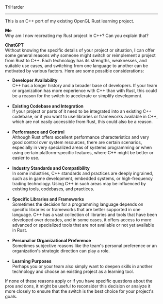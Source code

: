 TriHarder
<hr>

This is an C++ port of my existing OpenGL Rust learning project.  


__Me__  
Why am I now recreating my Rust project in C++? Can you explain that?

__ChatGPT__  
Without knowing the specific details of your project or situation, I can offer some general 
reasons why someone might switch or reimplement a project from Rust to C++. Each technology 
has its strengths, weaknesses, and suitable use cases, and switching from one language to 
another can be motivated by various factors. Here are some possible considerations:

* __Developer Availability__  
  C++ has a longer history and a broader base of developers. If your team or organization 
  has more experience with C++ than with Rust, this could be a reason for the switch
  to accelerate or simplify development.<br/><br/>
* __Existing Codebase and Integration__  
  If your project or parts of it need to be integrated into an existing C++ codebase, or 
  if you want to use libraries or frameworks available in C++, which are not easily accessible
  from Rust, this could also be a reason.<br/><br/> 
* __Performance and Control__   
  Although Rust offers excellent performance characteristics and very good control over system 
  resources, there are certain scenarios, especially in very specialized areas of systems 
  programming or when using certain platform-specific features, where C++ might be better or 
  easier to use.<br/><br/>
* __Industry Standards and Compatibility__  
  In some industries, C++ standards and practices are deeply ingrained, such as in game 
  development, embedded systems, or high-frequency trading technology. Using C++ in such 
  areas may be influenced by existing tools, codebases, and practices.<br/><br/>
* __Specific Libraries and Frameworks__  
  Sometimes the decision for a programming language depends on specific libraries or 
  frameworks that are better supported in one language. C++ has a vast collection of libraries 
  and tools that have been developed over decades, and in some cases, it offers access to more 
  advanced or specialized tools that are not available or not yet available in Rust.<br/><br/>
* __Personal or Organizational Preference__  
  Sometimes subjective reasons like the team's personal preference or an 
  organization's strategic direction can play a role.<br/></br>
* __Learning Purposes__  
  Perhaps you or your team also simply want to deepen skills in another technology and choose 
  an existing project as a learning tool.

If none of these reasons apply or if you have specific questions about the pros and cons, 
it might be useful to reconsider this decision or analyze it more closely to ensure that the 
switch is the best choice for your project's goals.
